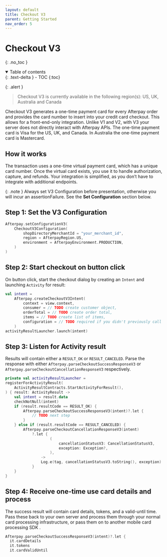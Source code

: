 ```yaml
---
layout: default
title: Checkout V3
parent: Getting Started
nav_order: 5
---
```


# Checkout V3
{: .no_toc }

<details markdown="block" open>
  <summary>
    Table of contents
  </summary>
  {: .text-delta }
- TOC
{:toc}
</details>


{: .alert }
> Checkout V3 is currently available in the following region(s): US, UK, Australia and Canada

Checkout V3 generates a one-time payment card for every Afterpay order and provides the card number to insert into your credit card checkout. This allows for a front-end-only integration. Unlike V1 and V2, with V3 your server does not directly interact with Afterpay APIs. The one-time payment card is Visa for the US, UK, and Canada. In Australia the one-time payment card is Mastercard.

## How it works

The transaction uses a one-time virtual payment card, which has a unique card number. Once the virtual card exists, you use it to handle authorization, capture, and refunds. Your integration is simplified, as you don’t have to integrate with additional endpoints.

{: .note }
Always set V3 Configuration before presentation, otherwise you will incur an assertionFailure. See the **Set Configuration** section below.

## Step 1: Set the V3 Configuration


```kotlin
Afterpay.setConfigurationV3(
	CheckoutV3Configuration(
        shopDirectoryMerchantId = "your_merchant_id",
        region = AfterpayRegion.US,
        environment = AfterpayEnvironment.PRODUCTION,
    )
)
```

## Step 2: Start checkout on button click

On button click, start the checkout dialog by creating an `Intent` and launching `Activity` for result:

```kotlin
val intent =
    Afterpay.createCheckoutV3Intent(
        context = view.context,
        consumer = // TODO create customer object,
        orderTotal = // TODO create order total,
        items = // TODO create list of items,
        configuration = // TODO required if you didn't previously call setConfigurationV3(),
    )
activityResultLauncher.launch(intent)

```
## Step 3: Listen for Activity result

Results will contain either a `RESULT_OK` or `RESULT_CANCELED`. Parse the response with either `Afterpay.parseCheckoutSuccessResponseV3` or `Afterpay.parseCheckoutCancellationResponseV3` respectively.

```kotlin
private val activityResultLauncher =
registerForActivityResult(
    ActivityResultContracts.StartActivityForResult(),
) { result: ActivityResult ->
    val intent = result.data
    checkNotNull(intent)
    if (result.resultCode == RESULT_OK) {
        Afterpay.parseCheckoutSuccessResponseV3(intent)?.let {
	        // TODO next step
        }
    } else if (result.resultCode == RESULT_CANCELED) {
        Afterpay.parseCheckoutCancellationResponseV3(intent)
            ?.let {
                    (
                        cancellationStatusV3: CancellationStatusV3,
                        exception: Exception?,
                    ),
                ->
                Log.e(tag, cancellationStatusV3.toString(), exception)
            }
    }
}
```

## Step 4: Receive one-time use card details and process

The success result will contain card details, tokens, and a valid-until time. Pass these back to your own server and process them through your normal card processing infrastructure, or pass them on to another mobile card processing SDK .

```kotlin
Afterpay.parseCheckoutSuccessResponseV3(intent)?.let {
  it.cardDetails
  it.tokens
  it.cardValidUntil
```
